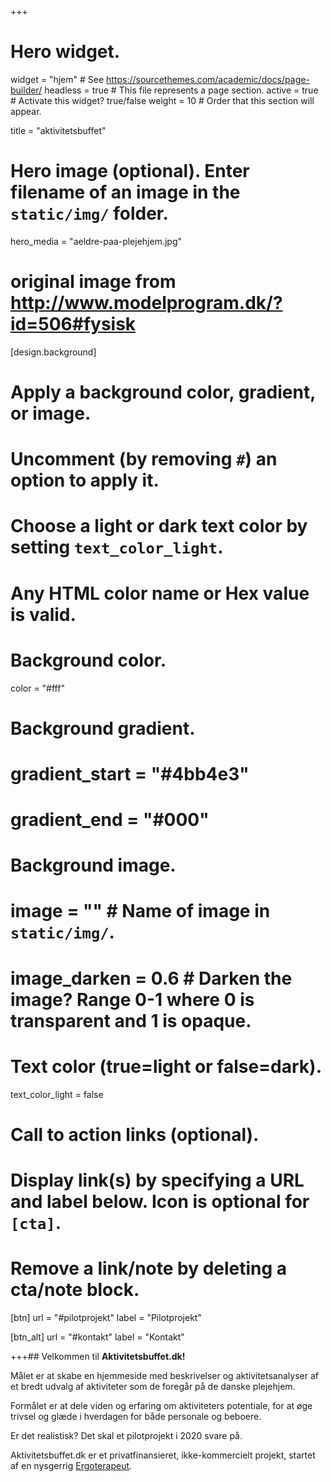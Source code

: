 +++

# Hero widget.

widget = "hjem" # See https://sourcethemes.com/academic/docs/page-builder/
headless = true # This file represents a page section.
active = true # Activate this widget? true/false
weight = 10 # Order that this section will appear.

title = "aktivitetsbuffet"

# Hero image (optional). Enter filename of an image in the `static/img/` folder.

hero_media = "aeldre-paa-plejehjem.jpg"

# original image from http://www.modelprogram.dk/?id=506#fysisk

[design.background]

# Apply a background color, gradient, or image.

# Uncomment (by removing `#`) an option to apply it.

# Choose a light or dark text color by setting `text_color_light`.

# Any HTML color name or Hex value is valid.

# Background color.

color = "#fff"

# Background gradient.

# gradient_start = "#4bb4e3"

# gradient_end = "#000"

# Background image.

# image = "" # Name of image in `static/img/`.

# image_darken = 0.6 # Darken the image? Range 0-1 where 0 is transparent and 1 is opaque.

# Text color (true=light or false=dark).

text_color_light = false

# Call to action links (optional).

# Display link(s) by specifying a URL and label below. Icon is optional for `[cta]`.

# Remove a link/note by deleting a cta/note block.

[btn]
url = "#pilotprojekt"
label = "Pilotprojekt"

[btn_alt]
url = "#kontakt"
label = "Kontakt"

+++## Velkommen til **Aktivitetsbuffet.dk!**

Målet er at skabe en hjemmeside med beskrivelser og aktivitetsanalyser af et bredt udvalg af aktiviteter som de foregår på de danske plejehjem.

Formålet er at dele viden og erfaring om aktiviteters potentiale, for at øge trivsel og glæde i hverdagen for både personale og beboere.

Er det realistisk? Det skal et pilotprojekt i 2020 svare på.

Aktivitetsbuffet.dk er et privatfinansieret, ikke-kommercielt projekt, startet af en nysgerrig [Ergoterapeut](#hvemstaarbag "Hvem står bag?").
